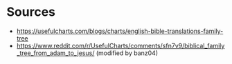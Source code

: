 # Sources
- https://usefulcharts.com/blogs/charts/english-bible-translations-family-tree
- https://www.reddit.com/r/UsefulCharts/comments/sfn7v9/biblical_family_tree_from_adam_to_jesus/ (modified by banz04)
